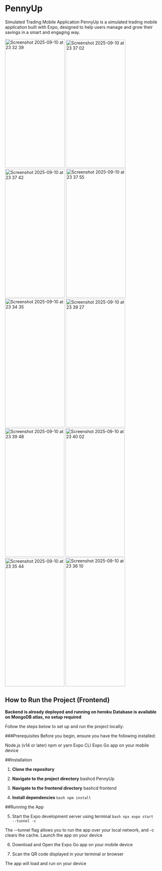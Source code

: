 
# PennyUp
Simulated Trading Mobile Application
PennyUp is a simulated trading mobile application built with Expo, designed to help users manage and grow their savings in a smart and engaging way.

<img width="197" height="424" alt="Screenshot 2025-09-10 at 23 32 39" src="https://github.com/user-attachments/assets/396677d4-c2d9-4920-ba9f-a07cf5041ffd" />
<img width="197" height="422" alt="Screenshot 2025-09-10 at 23 37 02" src="https://github.com/user-attachments/assets/e490b95c-be58-4153-91a3-34bcad58fb2c" />
<img width="198" height="423" alt="Screenshot 2025-09-10 at 23 37 42" src="https://github.com/user-attachments/assets/5fbe5479-fdb5-4034-af27-26de6611963f" />
<img width="197" height="424" alt="Screenshot 2025-09-10 at 23 37 55" src="https://github.com/user-attachments/assets/f89c5672-2da8-4574-add3-ffc6c15f841f" />
<img width="197" height="424" alt="Screenshot 2025-09-10 at 23 34 35" src="https://github.com/user-attachments/assets/9fdc48bd-eb03-4261-93ef-8f9a0dd88595" />
<img width="196" height="423" alt="Screenshot 2025-09-10 at 23 39 27" src="https://github.com/user-attachments/assets/1c9376f2-8198-42ef-8598-6ccbf8e7180c" />
<img width="196" height="423" alt="Screenshot 2025-09-10 at 23 39 48" src="https://github.com/user-attachments/assets/a87d16f9-647b-4afa-a6d1-6bb066a62463" />

<img width="196" height="423" alt="Screenshot 2025-09-10 at 23 40 02" src="https://github.com/user-attachments/assets/9f31fb1d-a1f7-4896-a56d-eaba9efe53e6" />
<img width="196" height="423" alt="Screenshot 2025-09-10 at 23 35 44" src="https://github.com/user-attachments/assets/d170f176-82bc-40d1-a24f-46d8b94c7665" />
<img width="197" height="424" alt="Screenshot 2025-09-10 at 23 36 10" src="https://github.com/user-attachments/assets/bf1c394c-1ae3-415a-baa0-547832088fcf" />




## How to Run the Project (Frontend)

**Backend is already deployed and running on heroku**
**Database is available on MongoDB atlas, no setup required**

Follow the steps below to set up and run the project locally:

###Prerequisites
Before you begin, ensure you have the following installed:

Node.js (v14 or later)
npm or yarn
Expo CLI
Expo Go app on your mobile device

##Installation

1. **Clone the repository**


2. **Navigate to the project directory**
bashcd PennyUp

3. **Navigate to the frontend directory**
bashcd frontend

4. **Install dependencies**
```bash npm install```

 ##Running the App

5. Start the Expo development server using terminal
```bash npx expo start --tunnel -c ```

The --tunnel flag allows you to run the app over your local network, and -c clears the cache.
Launch the app on your device

6. Download and Open the Expo Go app on your mobile device

7. Scan the QR code displayed in your terminal or browser

The app will load and run on your device
